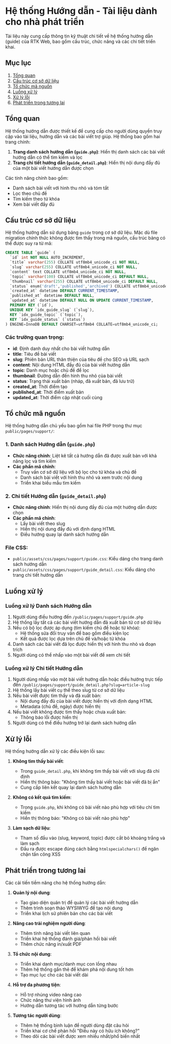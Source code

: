 # Hệ thống Hướng dẫn - Tài liệu dành cho nhà phát triển

Tài liệu này cung cấp thông tin kỹ thuật chi tiết về hệ thống hướng dẫn (guide) của RTK Web, bao gồm cấu trúc, chức năng và các chi tiết triển khai.

## Mục lục

1. [Tổng quan](#tổng-quan)
2. [Cấu trúc cơ sở dữ liệu](#cấu-trúc-cơ-sở-dữ-liệu)
3. [Tổ chức mã nguồn](#tổ-chức-mã-nguồn)
4. [Luồng xử lý](#luồng-xử-lý)
5. [Xử lý lỗi](#xử-lý-lỗi)
6. [Phát triển trong tương lai](#phát-triển-trong-tương-lai)

## Tổng quan

Hệ thống hướng dẫn được thiết kế để cung cấp cho người dùng quyền truy cập vào tài liệu, hướng dẫn và các bài viết trợ giúp. Hệ thống bao gồm hai trang chính:

1. **Trang danh sách hướng dẫn (`guide.php`)**: Hiển thị danh sách các bài viết hướng dẫn có thể tìm kiếm và lọc
2. **Trang chi tiết hướng dẫn (`guide_detail.php`)**: Hiển thị nội dung đầy đủ của một bài viết hướng dẫn được chọn

Các tính năng chính bao gồm:
- Danh sách bài viết với hình thu nhỏ và tóm tắt
- Lọc theo chủ đề
- Tìm kiếm theo từ khóa
- Xem bài viết đầy đủ

## Cấu trúc cơ sở dữ liệu

Hệ thống hướng dẫn sử dụng bảng `guide` trong cơ sở dữ liệu. Mặc dù file migration chính thức không được tìm thấy trong mã nguồn, cấu trúc bảng có thể được suy ra từ mã:

```sql
CREATE TABLE `guide` (
  `id` int NOT NULL AUTO_INCREMENT,
  `title` varchar(255) COLLATE utf8mb4_unicode_ci NOT NULL,
  `slug` varchar(255) COLLATE utf8mb4_unicode_ci NOT NULL,
  `content` text COLLATE utf8mb4_unicode_ci NOT NULL,
  `topic` varchar(100) COLLATE utf8mb4_unicode_ci DEFAULT NULL,
  `thumbnail` varchar(255) COLLATE utf8mb4_unicode_ci DEFAULT NULL,
  `status` enum('draft','published','archived') COLLATE utf8mb4_unicode_ci NOT NULL DEFAULT 'draft',
  `created_at` datetime DEFAULT CURRENT_TIMESTAMP,
  `published_at` datetime DEFAULT NULL,
  `updated_at` datetime DEFAULT NULL ON UPDATE CURRENT_TIMESTAMP,
  PRIMARY KEY (`id`),
  UNIQUE KEY `idx_guide_slug` (`slug`),
  KEY `idx_guide_topic` (`topic`),
  KEY `idx_guide_status` (`status`)
) ENGINE=InnoDB DEFAULT CHARSET=utf8mb4 COLLATE=utf8mb4_unicode_ci;
```

### Các trường quan trọng:
- **id**: Định danh duy nhất cho bài viết hướng dẫn
- **title**: Tiêu đề bài viết
- **slug**: Phiên bản URL thân thiện của tiêu đề cho SEO và URL sạch
- **content**: Nội dung HTML đầy đủ của bài viết hướng dẫn
- **topic**: Danh mục hoặc chủ đề để lọc
- **thumbnail**: Đường dẫn đến hình thu nhỏ của bài viết
- **status**: Trạng thái xuất bản (nháp, đã xuất bản, đã lưu trữ)
- **created_at**: Thời điểm tạo
- **published_at**: Thời điểm xuất bản
- **updated_at**: Thời điểm cập nhật cuối cùng

## Tổ chức mã nguồn

Hệ thống hướng dẫn chủ yếu bao gồm hai file PHP trong thư mục `public/pages/support/`:

### 1. Danh sách Hướng dẫn (`guide.php`)
- **Chức năng chính**: Liệt kê tất cả hướng dẫn đã được xuất bản với khả năng lọc và tìm kiếm
- **Các phần mã chính**:
  - Truy vấn cơ sở dữ liệu với bộ lọc cho từ khóa và chủ đề
  - Danh sách bài viết với hình thu nhỏ và xem trước nội dung
  - Triển khai biểu mẫu tìm kiếm

### 2. Chi tiết Hướng dẫn (`guide_detail.php`)
- **Chức năng chính**: Hiển thị nội dung đầy đủ của một hướng dẫn được chọn
- **Các phần mã chính**:
  - Lấy bài viết theo slug
  - Hiển thị nội dung đầy đủ với định dạng HTML
  - Điều hướng quay lại danh sách hướng dẫn

### File CSS:
- `public/assets/css/pages/support/guide.css`: Kiểu dáng cho trang danh sách hướng dẫn
- `public/assets/css/pages/support/guide_detail.css`: Kiểu dáng cho trang chi tiết hướng dẫn

## Luồng xử lý

### Luồng xử lý Danh sách Hướng dẫn
1. Người dùng điều hướng đến `/public/pages/support/guide.php`
2. Hệ thống lấy tất cả các bài viết hướng dẫn đã xuất bản từ cơ sở dữ liệu
3. Nếu có bộ lọc được áp dụng (tìm kiếm chủ đề hoặc từ khóa):
   - Hệ thống sửa đổi truy vấn để bao gồm điều kiện lọc
   - Kết quả được lọc dựa trên chủ đề và/hoặc từ khóa
4. Danh sách các bài viết đã lọc được hiển thị với hình thu nhỏ và đoạn trích
5. Người dùng có thể nhấp vào một bài viết để xem chi tiết

### Luồng xử lý Chi tiết Hướng dẫn
1. Người dùng nhấp vào một bài viết hướng dẫn hoặc điều hướng trực tiếp đến `/public/pages/support/guide_detail.php?slug=article-slug`
2. Hệ thống lấy bài viết cụ thể theo slug từ cơ sở dữ liệu
3. Nếu bài viết được tìm thấy và đã xuất bản:
   - Nội dung đầy đủ của bài viết được hiển thị với định dạng HTML
   - Metadata (chủ đề, ngày) được hiển thị
4. Nếu bài viết không được tìm thấy hoặc chưa xuất bản:
   - Thông báo lỗi được hiển thị
5. Người dùng có thể điều hướng trở lại danh sách hướng dẫn

## Xử lý lỗi

Hệ thống hướng dẫn xử lý các điều kiện lỗi sau:

1. **Không tìm thấy bài viết**:
   - Trong `guide_detail.php`, khi không tìm thấy bài viết với slug đã chỉ định
   - Hiển thị thông báo: "Không tìm thấy bài viết hoặc bài viết đã bị ẩn"
   - Cung cấp liên kết quay lại danh sách hướng dẫn

2. **Không có kết quả tìm kiếm**:
   - Trong `guide.php`, khi không có bài viết nào phù hợp với tiêu chí tìm kiếm
   - Hiển thị thông báo: "Không có bài viết nào phù hợp"

3. **Làm sạch dữ liệu**:
   - Tham số đầu vào (slug, keyword, topic) được cắt bỏ khoảng trắng và làm sạch
   - Đầu ra được escape đúng cách bằng `htmlspecialchars()` để ngăn chặn tấn công XSS

## Phát triển trong tương lai

Các cải tiến tiềm năng cho hệ thống hướng dẫn:

1. **Quản lý nội dung**:
   - Tạo giao diện quản trị để quản lý các bài viết hướng dẫn
   - Thêm trình soạn thảo WYSIWYG để tạo nội dung
   - Triển khai lịch sử phiên bản cho các bài viết

2. **Nâng cao trải nghiệm người dùng**:
   - Thêm tính năng bài viết liên quan
   - Triển khai hệ thống đánh giá/phản hồi bài viết
   - Thêm chức năng in/xuất PDF

3. **Tổ chức nội dung**:
   - Triển khai danh mục/danh mục con lồng nhau
   - Thêm hệ thống gắn thẻ để khám phá nội dung tốt hơn
   - Tạo mục lục cho các bài viết dài

4. **Hỗ trợ đa phương tiện**:
   - Hỗ trợ nhúng video nâng cao
   - Chức năng thư viện hình ảnh
   - Hướng dẫn tương tác với hướng dẫn từng bước

5. **Tương tác người dùng**:
   - Thêm hệ thống bình luận để người dùng đặt câu hỏi
   - Triển khai cơ chế phản hồi "Điều này có hữu ích không?"
   - Theo dõi các bài viết được xem nhiều nhất/phổ biến nhất
